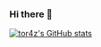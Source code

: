 ### Hi there 👋

[![tor4z's GitHub stats](https://github-readme-stats.vercel.app/api?username=tor4z)](https://github.com/anuraghazra/github-readme-stats)
<!--
**tor4z/tor4z** is a ✨ _special_ ✨ repository because its `README.md` (this file) appears on your GitHub profile.

Here are some ideas to get you started:

- 🔭 I’m currently working on ...
- 🌱 I’m currently learning ...
- 👯 I’m looking to collaborate on ...
- 🤔 I’m looking for help with ...
- 💬 Ask me about ...
- 📫 How to reach me: ...
- 😄 Pronouns: ...
- ⚡ Fun fact: ...
-->
